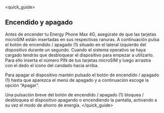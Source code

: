 <quick_guide>
## Encendido y apagado

Antes de encender tu Energy Phone Max 4G, asegúrate de que las tarjetas microSIM están insertadas en sus respectivas ranuras. A continuación pulsa el botón de encendido / apagado (1) situado en el lateral izquierdo del dispositivo durante un segundo. Cuando el sistema operativo se haya cargado tendrás que desbloquear el dispositivo para empezar a utilizarlo. Para ello inserta el número PIN de tus tarjetas microSIM y luego arrastra con el dedo el icono del candado hacia arriba.

Para apagar el dispositivo mantén pulsado el botón de encendido / apagado (1) hasta que aparezca el menú de apagado y a continuación escoge la opción “Apagar”. 

Una pulsación breve del botón de encendido / apagado (1) bloquea / desbloquea el dispositivo apagando o encendiendo la pantalla, activando a su vez el modo de ahorro de energía.
</quick_guide>
